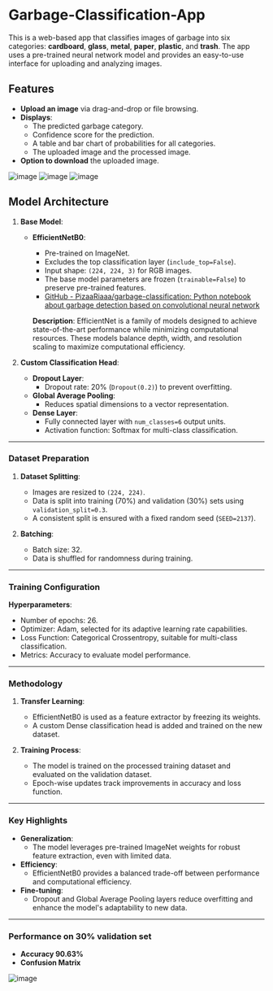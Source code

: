 # Garbage-Classification-App
This is a web-based app that classifies images of garbage into six categories: **cardboard**, **glass**, **metal**, **paper**, **plastic**, and **trash**. The app uses a pre-trained neural network model and provides an easy-to-use interface for uploading and analyzing images.
 
## Features

- **Upload an image** via drag-and-drop or file browsing.
- **Displays**:
  - The predicted garbage category.
  - Confidence score for the prediction.
  - A table and bar chart of probabilities for all categories.
  - The uploaded image and the processed image.
- **Option to download** the uploaded image.

![image](https://github.com/user-attachments/assets/1f726861-0cde-42c6-94a1-0d7366c02865)
![image](https://github.com/user-attachments/assets/7f959888-f86d-48dc-8f2c-1f59a8f79553)
![image](https://github.com/user-attachments/assets/45314272-7afd-4896-bda1-af95c86712d2)

## Model Architecture
1. **Base Model**:
   - **EfficientNetB0**:
     - Pre-trained on ImageNet.
     - Excludes the top classification layer (`include_top=False`).
     - Input shape: `(224, 224, 3)` for RGB images.
     - The base model parameters are frozen (`trainable=False`) to preserve pre-trained features.
     - [GitHub - PizaaRiaaa/garbage-classification: Python notebook about garbage detection based on convolutional neural network](https://github.com/PizaaRiaaa/garbage-classification)
     
     **Description**: EfficientNet is a family of models designed to achieve state-of-the-art performance while minimizing computational resources. These models balance depth, width, and resolution scaling to maximize computational efficiency.

2. **Custom Classification Head**:
   - **Dropout Layer**:
     - Dropout rate: 20% (`Dropout(0.2)`) to prevent overfitting.
   - **Global Average Pooling**:
     - Reduces spatial dimensions to a vector representation.
   - **Dense Layer**:
     - Fully connected layer with `num_classes=6` output units.
     - Activation function: Softmax for multi-class classification.

---

### Dataset Preparation

1. **Dataset Splitting**:
   - Images are resized to `(224, 224)`.
   - Data is split into training (70%) and validation (30%) sets using `validation_split=0.3`.
   - A consistent split is ensured with a fixed random seed (`SEED=2137`).

2. **Batching**:
   - Batch size: 32.
   - Data is shuffled for randomness during training.

---

### Training Configuration

**Hyperparameters**:
   - Number of epochs: 26.
   - Optimizer: Adam, selected for its adaptive learning rate capabilities.
   - Loss Function: Categorical Crossentropy, suitable for multi-class classification.
   - Metrics: Accuracy to evaluate model performance.

---

### Methodology

1. **Transfer Learning**:
   - EfficientNetB0 is used as a feature extractor by freezing its weights.
   - A custom Dense classification head is added and trained on the new dataset.

2. **Training Process**:
   - The model is trained on the processed training dataset and evaluated on the validation dataset.
   - Epoch-wise updates track improvements in accuracy and loss function.

---

### Key Highlights

- **Generalization**:
  - The model leverages pre-trained ImageNet weights for robust feature extraction, even with limited data.
- **Efficiency**:
  - EfficientNetB0 provides a balanced trade-off between performance and computational efficiency.
- **Fine-tuning**:
  - Dropout and Global Average Pooling layers reduce overfitting and enhance the model's adaptability to new data.

---

### Performance on 30% validation set

- **Accuracy 90.63%**
- **Confusion Matrix**

![image](https://github.com/user-attachments/assets/b0a8b6b2-2d50-4957-9c17-269e54d55902)



